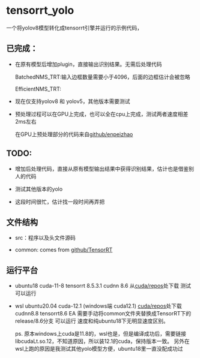 # tensorrt_yolo
一个将yolov8模型转化成tensorrt引擎并运行的示例代码，

## 已完成：

- 在原有模型后增加plugin，直接输出识别结果。无需后处理代码
  
  BatchedNMS_TRT:输入边框数量需要小于4096，后面的边框估计会被忽略

  EfficientNMS_TRT: 

- 现在仅支持yolov8 和 yolov5，其他版本需要测试

- 预处理过程可以在GPU上完成，也可以全在cpu上完成，测试两者速度相差2ms左右

  在GPU上预处理部分的代码来自[github/enpeizhao](https://github.com/enpeizhao/CVprojects.git)
 

## TODO:

- 增加后处理代码，直接从原有模型输出结果中获得识别结果，估计也是借鉴别人的代码

- 测试其他版本的yolo

- 这段时间很忙，估计找一段时间再弄把

## 文件结构

- src：程序以及头文件源码

- common: comes from [github/TensorRT](https://github.com/NVIDIA/TensorRT/tree/release/8.6/samples/common)

## 运行平台

- ubuntu18 cuda-11-8 tensorrt 8.5.3.1 cudnn 8.6 从[cuda/repos](https://developer.download.nvidia.cn/compute/cuda/repos/)处下载 测试可以运行

- wsl ubuntu20.04 cuda-12.1 (windows端 cuda12.1) [cuda/repos](https://developer.download.nvidia.cn/compute/cuda/repos/wsl-ubuntu)处下载 cudnn8.8 tensorrt8.6 EA 需要手动将common文件夹替换成TensorRT下的release/8.6分支 可以运行 速度和纯ubuntu18下无明显速度区别。
  
  ps. 原本windows上cuda是11.8的，wsl也是，但是编译成功后，需要链接libcudaLt.so.12，不知道原因，所以装12.1的cuda，保持版本一致。
  另外在wsl上跑的原因是我测试其他yolo模型方便，ubuntu18里一直没配成功过
